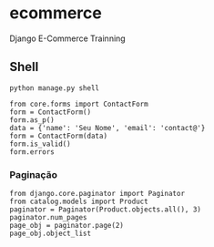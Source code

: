 # ecommerce
Django E-Commerce Trainning


## Shell

```
python manage.py shell

from core.forms import ContactForm
form = ContactForm()
form.as_p()
data = {'name': 'Seu Nome', 'email': 'contact@'}
form = ContactForm(data)
form.is_valid()
form.errors
```

### Paginação

```
from django.core.paginator import Paginator
from catalog.models import Product
paginator = Paginator(Product.objects.all(), 3)
paginator.num_pages
page_obj = paginator.page(2)
page_obj.object_list
```
